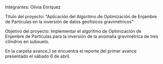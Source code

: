 Integrantes:
Olivia Enríquez

Título del proyecto: 
"Aplicación del Algoritmo de Optimización de Enjambre de Partículas en la inversión de datos geofísicos gravimétricos"

Objetivo del proyecto: Implementar el algoritmo de Optimización de Enjambre de Partículas para la inversión de la anomalía
gravimétrica de tres cilindros en subsuelo.

En la carpeta avance_1 se encuentra el reporte del primer avance presentado el sábado 6 de abril.
